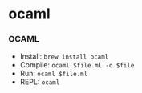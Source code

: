 # ocaml

### OCAML
- Install: `brew install ocaml`
- Compile: `ocaml $file.ml -o $file`
- Run: `ocaml $file.ml`
- REPL: `ocaml`
